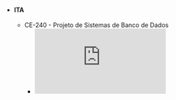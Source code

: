 - #### ITA
  - CE-240 - Projeto de Sistemas de Banco de Dados   
    -  ![Prova Primeiro Bimestre](https://stra-uss.github.io/assets/ce-240-projeto-de-sistemas-de-banco-de-dados-prova-01.pdf)
